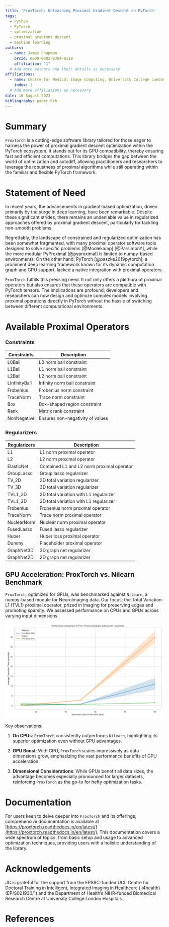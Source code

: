 ```yaml
---
title: 'ProxTorch: Unleashing Proximal Gradient Descent on PyTorch'
tags:
  - Python
  - PyTorch
  - optimization
  - proximal gradient descent
  - machine learning
authors:
  - name: James Chapman
    orcid: 0000-0002-9364-8118
    affiliation: "1"
  # Add more authors and their details as necessary
affiliations:
  - name: Centre for Medical Image Computing, University College London, London, UK
    index: 1
  # Add more affiliations as necessary
date: 16 August 2023
bibliography: paper.bib
---
```


# Summary

`ProxTorch` is a cutting-edge software library tailored for those eager to harness the power of proximal gradient
descent optimization within the PyTorch ecosystem. It stands out for its GPU compatibility, thereby ensuring fast and
efficient computations. This library bridges the gap between the world of optimization and autodiff, allowing
practitioners and researchers to leverage the robustness of proximal algorithms while still operating within the
familiar and flexible PyTorch framework.

# Statement of Need

In recent years, the advancements in gradient-based optimization, driven primarily by the surge in deep learning, have
been remarkable. Despite these significant strides, there remains an undeniable value in regularized approaches offered
by proximal gradient descent, particularly for tackling non-smooth problems. 

Regrettably, the landscape of constrained
and regularized optimization has been somewhat fragmented, with many proximal operator software tools designed to solve specific problems [@Moolekamp] [@ParsimonY], while
the more modular PyProximal [@pyproximal] is limited to numpy-based environments. On the other hand, PyTorch [@paszke2019pytorch], a
prominent deep learning framework known for its dynamic computation graph and GPU support, lacked a native integration
with proximal operators.

`ProxTorch` fulfills this pressing need. It not only offers a plethora of proximal operators but also ensures that these
operators are compatible with PyTorch tensors. The implications are profound; developers and researchers can now design
and optimize complex models involving proximal operations directly in PyTorch without the hassle of switching between
different computational environments.

# Available Proximal Operators

### Constraints

| Constraints           | Description                      |
|-----------------------|----------------------------------|
| L0Ball                | L0 norm ball constraint          |
| L1Ball                | L1 norm ball constraint          |
| L2Ball                | L2 norm ball constraint          |
| LInfinityBall         | Infinity norm ball constraint    |
| Frobenius  | Frobenius norm constraint        |
| TraceNorm  | Trace norm constraint            |
| Box        | Box-shaped region constraint     |
| Rank       | Matrix rank constraint           |
| NonNegative| Ensures non-negativity of values |

### Regularizers

| Regularizers    | Description                               |
|-----------------|-------------------------------------------|
| L1         | L1 norm proximal operator                 |
| L2         | L2 norm proximal operator                 |
| ElasticNet | Combined L1 and L2 norm proximal operator |
| GroupLasso | Group lasso regularizer                   |
| TV_2D      | 2D total variation regularizer            |
| TV_3D      | 3D total variation regularizer            |
| TVL1_2D    | 2D total variation with L1 regularizer    |
| TVL1_3D    | 3D total variation with L1 regularizer    |
| Frobenius  | Frobenius norm proximal operator          |
| TraceNorm  | Trace norm proximal operator              |
| NuclearNorm| Nuclear norm proximal operator            |
| FusedLasso | Fused lasso regularizer                   |
| Huber      | Huber loss proximal operator              |
| Dummy      | Placeholder proximal operator             |
| GraphNet3D | 3D graph net regularizer                  |
| GraphNet2D | 2D graph net regularizer                  |

## **GPU Acceleration: ProxTorch vs. Nilearn Benchmark**

`ProxTorch`, optimized for GPUs, was benchmarked against `Nilearn`, a numpy-based module for NeuroImaging data. Our
focus: the Total Variation-L1 (TVL1) proximal operator, prized in imaging for preserving edges and promoting sparsity.
We assessed performance on CPUs and GPUs across varying input dimensions.

![TVL1 Benchmark Results](TVL1_Benchmark.svg)

Key observations:

1. **On CPUs**: `ProxTorch` consistently outperforms `Nilearn`, highlighting its superior optimization even without GPU
   advantages.

2. **GPU Boost**: With GPU, `ProxTorch` scales impressively as data dimensions grow, emphasizing the vast performance
   benefits of GPU acceleration.

3. **Dimensional Considerations**: While GPUs benefit all data sizes, the advantage becomes especially pronounced for
   larger datasets, reinforcing `ProxTorch` as the go-to for hefty optimization tasks.

# Documentation

For users keen to delve deeper into `ProxTorch` and its offerings, comprehensive documentation is available
at [https://proxtorch.readthedocs.io/en/latest/](https://proxtorch.readthedocs.io/en/latest/). This documentation covers
a wide spectrum of topics, from basic setup and usage to advanced optimization techniques, providing users with a
holistic understanding of the library.

# Acknowledgements

JC is grateful for the support from the EPSRC-funded UCL Centre for Doctoral Training in Intelligent, Integrated Imaging
in Healthcare ( i4health) (EP/S021930/1) and the Department of Health’s NIHR-funded Biomedical Research Centre at
University College London Hospitals.

# References
